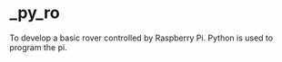 _py_ro
======

To develop a basic rover controlled by Raspberry Pi. Python is used to program the pi.  
